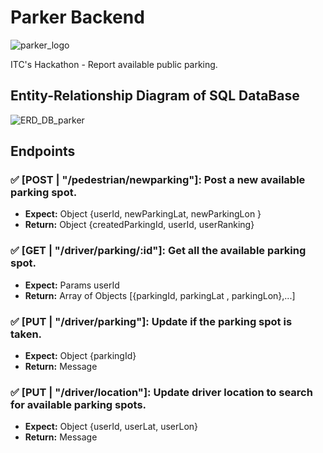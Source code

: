 # Parker Backend

![parker_logo](https://res.cloudinary.com/imgpetapp/image/upload/c_thumb,w_200,g_face/v1641979149/Parker_Logo_malwib.png)

ITC's Hackathon - Report available public parking.

## Entity-Relationship Diagram of SQL DataBase

![ERD_DB_parker](https://res.cloudinary.com/imgpetapp/image/upload/v1641996999/ERD_r88771.png)

## Endpoints

### ✅ [POST | "/pedestrian/newparking"]: Post a new available parking spot.

- **Expect:** Object {userId, newParkingLat, newParkingLon }
- **Return:** Object {createdParkingId, userId, userRanking}

### ✅ [GET | "/driver/parking/:id"]: Get all the available parking spot.

- **Expect:** Params userId
- **Return:** Array of Objects [{parkingId, parkingLat , parkingLon},...]

### ✅ [PUT | "/driver/parking"]: Update if the parking spot is taken.

- **Expect:** Object {parkingId}
- **Return:** Message

### ✅ [PUT | "/driver/location"]: Update driver location to search for available parking spots.

- **Expect:** Object {userId, userLat, userLon}
- **Return:** Message
